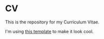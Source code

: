 # CV

This is the repository for my Curriculum Vitae.

I'm using [this template](https://github.com/Roald87/xelatex-cv-roald) to make it look cool.
